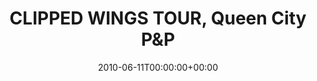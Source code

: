---
templateKey: event
guid: 089534df-6eab-11ea-99c5-002590d1d1b0
date: 2010-06-11T00:00:00+00:00
eventTime: 'none'
title: CLIPPED WINGS TOUR, Queen City P&P
artist: CLIPPED WINGS TOUR
city: Regina
venue: Queen City P&P
group: PPF House
guests: MAGNOLIUS, LEO37, USM
---